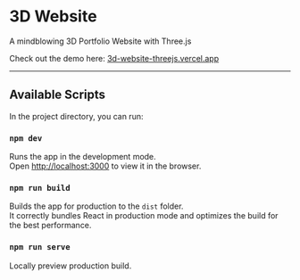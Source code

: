 # 3D Website

A mindblowing 3D Portfolio Website with Three.js

Check out the demo here: [3d-website-threejs.vercel.app](https://3d-website-threejs.vercel.app/)

---

## Available Scripts

In the project directory, you can run:

### `npm dev`

Runs the app in the development mode.\
Open [http://localhost:3000](http://localhost:3000) to view it in the browser.

### `npm run build`

Builds the app for production to the `dist` folder.\
It correctly bundles React in production mode and optimizes the build for the best performance.

### `npm run serve`

Locally preview production build.

